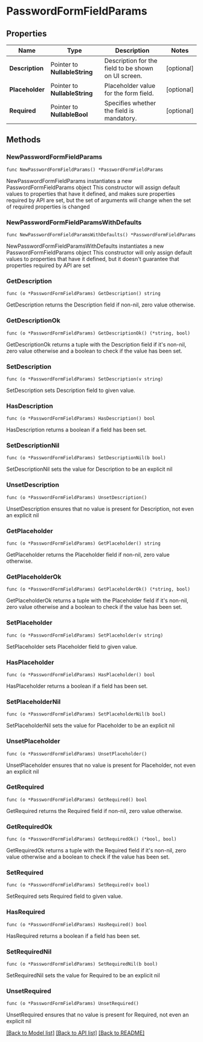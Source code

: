 # PasswordFormFieldParams

## Properties

Name | Type | Description | Notes
------------ | ------------- | ------------- | -------------
**Description** | Pointer to **NullableString** | Description for the field to be shown on UI screen. | [optional] 
**Placeholder** | Pointer to **NullableString** | Placeholder value for the form field. | [optional] 
**Required** | Pointer to **NullableBool** | Specifies whether the field is mandatory. | [optional] 

## Methods

### NewPasswordFormFieldParams

`func NewPasswordFormFieldParams() *PasswordFormFieldParams`

NewPasswordFormFieldParams instantiates a new PasswordFormFieldParams object
This constructor will assign default values to properties that have it defined,
and makes sure properties required by API are set, but the set of arguments
will change when the set of required properties is changed

### NewPasswordFormFieldParamsWithDefaults

`func NewPasswordFormFieldParamsWithDefaults() *PasswordFormFieldParams`

NewPasswordFormFieldParamsWithDefaults instantiates a new PasswordFormFieldParams object
This constructor will only assign default values to properties that have it defined,
but it doesn't guarantee that properties required by API are set

### GetDescription

`func (o *PasswordFormFieldParams) GetDescription() string`

GetDescription returns the Description field if non-nil, zero value otherwise.

### GetDescriptionOk

`func (o *PasswordFormFieldParams) GetDescriptionOk() (*string, bool)`

GetDescriptionOk returns a tuple with the Description field if it's non-nil, zero value otherwise
and a boolean to check if the value has been set.

### SetDescription

`func (o *PasswordFormFieldParams) SetDescription(v string)`

SetDescription sets Description field to given value.

### HasDescription

`func (o *PasswordFormFieldParams) HasDescription() bool`

HasDescription returns a boolean if a field has been set.

### SetDescriptionNil

`func (o *PasswordFormFieldParams) SetDescriptionNil(b bool)`

 SetDescriptionNil sets the value for Description to be an explicit nil

### UnsetDescription
`func (o *PasswordFormFieldParams) UnsetDescription()`

UnsetDescription ensures that no value is present for Description, not even an explicit nil
### GetPlaceholder

`func (o *PasswordFormFieldParams) GetPlaceholder() string`

GetPlaceholder returns the Placeholder field if non-nil, zero value otherwise.

### GetPlaceholderOk

`func (o *PasswordFormFieldParams) GetPlaceholderOk() (*string, bool)`

GetPlaceholderOk returns a tuple with the Placeholder field if it's non-nil, zero value otherwise
and a boolean to check if the value has been set.

### SetPlaceholder

`func (o *PasswordFormFieldParams) SetPlaceholder(v string)`

SetPlaceholder sets Placeholder field to given value.

### HasPlaceholder

`func (o *PasswordFormFieldParams) HasPlaceholder() bool`

HasPlaceholder returns a boolean if a field has been set.

### SetPlaceholderNil

`func (o *PasswordFormFieldParams) SetPlaceholderNil(b bool)`

 SetPlaceholderNil sets the value for Placeholder to be an explicit nil

### UnsetPlaceholder
`func (o *PasswordFormFieldParams) UnsetPlaceholder()`

UnsetPlaceholder ensures that no value is present for Placeholder, not even an explicit nil
### GetRequired

`func (o *PasswordFormFieldParams) GetRequired() bool`

GetRequired returns the Required field if non-nil, zero value otherwise.

### GetRequiredOk

`func (o *PasswordFormFieldParams) GetRequiredOk() (*bool, bool)`

GetRequiredOk returns a tuple with the Required field if it's non-nil, zero value otherwise
and a boolean to check if the value has been set.

### SetRequired

`func (o *PasswordFormFieldParams) SetRequired(v bool)`

SetRequired sets Required field to given value.

### HasRequired

`func (o *PasswordFormFieldParams) HasRequired() bool`

HasRequired returns a boolean if a field has been set.

### SetRequiredNil

`func (o *PasswordFormFieldParams) SetRequiredNil(b bool)`

 SetRequiredNil sets the value for Required to be an explicit nil

### UnsetRequired
`func (o *PasswordFormFieldParams) UnsetRequired()`

UnsetRequired ensures that no value is present for Required, not even an explicit nil

[[Back to Model list]](../README.md#documentation-for-models) [[Back to API list]](../README.md#documentation-for-api-endpoints) [[Back to README]](../README.md)



